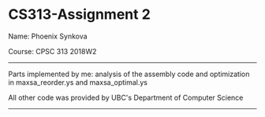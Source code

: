 # CS313-Assignment 2
Name: Phoenix Synkova
</p>Course: CPSC 313 2018W2

*************************************************************************
Parts implemented by me: analysis of the assembly code and optimization in maxsa_reorder.ys and maxsa_optimal.ys

All other code was provided by UBC's Department of Computer Science
*************************************************************************
